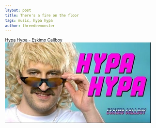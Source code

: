 ```yaml
---
layout: post
title: There's a fire on the floor
tags: music, hypa hypa
author: threedeemonster
---
```


[Hypa Hypa - Eskimo Callboy](https://youtu.be/75Mw8r5gW8E)
![Image](../assets/hypa-hypa.jpeg)